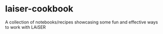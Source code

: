 # laiser-cookbook
A collection of notebooks/recipes showcasing some fun and effective ways to work with LAiSER
